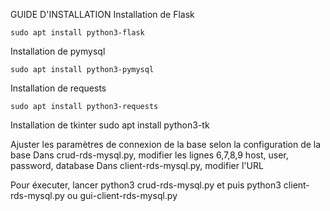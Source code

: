 GUIDE D'INSTALLATION
Installation de Flask

    sudo apt install python3-flask

Installation de pymysql

    sudo apt install python3-pymysql
    
Installation de requests

    sudo apt install python3-requests
Installation de tkinter
    sudo apt install python3-tk
    

Ajuster les paramètres de connexion de la base selon la configuration de la base
Dans crud-rds-mysql.py, modifier les lignes 6,7,8,9
      host, user, password, database 
Dans client-rds-mysql.py, modifier l'URL


Pour éxecuter, lancer python3 crud-rds-mysql.py et puis python3 client-rds-mysql.py ou gui-client-rds-mysql.py
